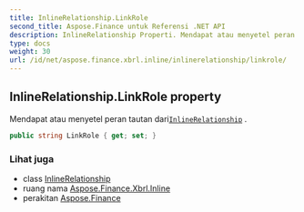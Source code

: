 ```yaml
---
title: InlineRelationship.LinkRole
second_title: Aspose.Finance untuk Referensi .NET API
description: InlineRelationship Properti. Mendapat atau menyetel peran tautan dariInlineRelationship .
type: docs
weight: 30
url: /id/net/aspose.finance.xbrl.inline/inlinerelationship/linkrole/
---
```

## InlineRelationship.LinkRole property

Mendapat atau menyetel peran tautan dari[`InlineRelationship`](../) .

```csharp
public string LinkRole { get; set; }
```

### Lihat juga

* class [InlineRelationship](../)
* ruang nama [Aspose.Finance.Xbrl.Inline](../../inlinerelationship/)
* perakitan [Aspose.Finance](../../../)



